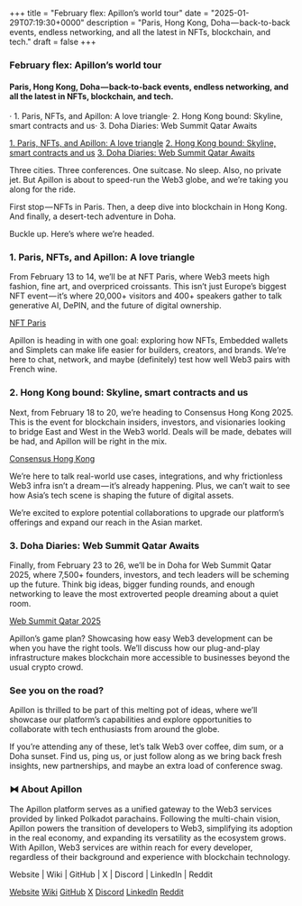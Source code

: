 +++
title = "February flex: Apillon’s world tour"
date = "2025-01-29T07:19:30+0000"
description = "Paris, Hong Kong, Doha — back-to-back events, endless networking, and all the latest in NFTs, blockchain, and tech."
draft = false
+++

### February flex: Apillon’s world tour


#### Paris, Hong Kong, Doha — back-to-back events, endless networking, and all the latest in NFTs, blockchain, and tech.


· 1. Paris, NFTs, and Apillon: A love triangle· 2. Hong Kong bound: Skyline, smart contracts and us· 3. Doha Diaries: Web Summit Qatar Awaits

[1. Paris, NFTs, and Apillon: A love triangle](#500b)
[2. Hong Kong bound: Skyline, smart contracts and us](#f0b5)
[3. Doha Diaries: Web Summit Qatar Awaits](#858c)

Three cities. Three conferences. One suitcase. No sleep. Also, no private jet. But Apillon is about to speed-run the Web3 globe, and we’re taking you along for the ride.


First stop — NFTs in Paris. Then, a deep dive into blockchain in Hong Kong. And finally, a desert-tech adventure in Doha.


Buckle up. Here’s where we’re headed.


### 1. Paris, NFTs, and Apillon: A love triangle


From February 13 to 14, we’ll be at NFT Paris, where Web3 meets high fashion, fine art, and overpriced croissants. This isn’t just Europe’s biggest NFT event — it’s where 20,000+ visitors and 400+ speakers gather to talk generative AI, DePIN, and the future of digital ownership.

[NFT Paris](http://nftparis.xyz)

Apillon is heading in with one goal: exploring how NFTs, Embedded wallets and Simplets can make life easier for builders, creators, and brands. We’re here to chat, network, and maybe (definitely) test how well Web3 pairs with French wine.


### 2. Hong Kong bound: Skyline, smart contracts and us


Next, from February 18 to 20, we’re heading to Consensus Hong Kong 2025. This is the event for blockchain insiders, investors, and visionaries looking to bridge East and West in the Web3 world. Deals will be made, debates will be had, and Apillon will be right in the mix.

[Consensus Hong Kong](http://consensus-hongkong2025.coindesk.com)

We’re here to talk real-world use cases, integrations, and why frictionless Web3 infra isn’t a dream — it’s already happening. Plus, we can’t wait to see how Asia’s tech scene is shaping the future of digital assets.


We’re excited to explore potential collaborations to upgrade our platform’s offerings and expand our reach in the Asian market.


### 3. Doha Diaries: Web Summit Qatar Awaits


Finally, from February 23 to 26, we’ll be in Doha for Web Summit Qatar 2025, where 7,500+ founders, investors, and tech leaders will be scheming up the future. Think big ideas, bigger funding rounds, and enough networking to leave the most extroverted people dreaming about a quiet room.

[Web Summit Qatar 2025](http://qatar.websummit.com)

Apillon’s game plan? Showcasing how easy Web3 development can be when you have the right tools. We’ll discuss how our plug-and-play infrastructure makes blockchain more accessible to businesses beyond the usual crypto crowd.


### See you on the road?


Apillon is thrilled to be part of this melting pot of ideas, where we’ll showcase our platform’s capabilities and explore opportunities to collaborate with tech enthusiasts from around the globe.


If you’re attending any of these, let’s talk Web3 over coffee, dim sum, or a Doha sunset. Find us, ping us, or just follow along as we bring back fresh insights, new partnerships, and maybe an extra load of conference swag.


### ⧓ About Apillon


The Apillon platform serves as a unified gateway to the Web3 services provided by linked Polkadot parachains. Following the multi-chain vision, Apillon powers the transition of developers to Web3, simplifying its adoption in the real economy, and expanding its versatility as the ecosystem grows. With Apillon, Web3 services are within reach for every developer, regardless of their background and experience with blockchain technology.


Website | Wiki | GitHub | X | Discord | LinkedIn | Reddit

[Website](https://apillon.io/)
[Wiki](https://wiki.apillon.io/)
[GitHub](https://github.com/Apillon-web3)
[X](https://twitter.com/apillon)
[Discord](https://discord.gg/apillon)
[LinkedIn](https://www.linkedin.com/company/apillon/)
[Reddit](https://www.reddit.com/r/apillon/)